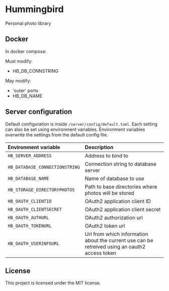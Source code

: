 # Hummingbird
Personal photo library

## Docker
In docker compose:

Must modify:
- HB_DB_CONNSTRING

May modify:
- 'outer' ports
- HB_DB_NAME

## Server configuration
Default configuration is inside ```/server/config/default.toml```. Each setting can also be set using environment variables. Environment variables overwrite the settings from the default config file.

| Environment variable 			| Description |
| :---------------------------- | :---------- |
| `HB_SERVER_ADDRESS`           | Address to bind to |
| `HB_DATABASE_CONNECTIONSTRING`| Connection string to database server |
| `HB_DATABASE_NAME`			| Name of database to use |
| `HB_STORAGE_DIRECTORYPHOTOS`	| Path to base directories where photos will be stored |
| `HB_OAUTH_CLIENTID`			| OAuth2 application client ID |
| `HB_OAUTH_CLIENTSECRET`		| OAuth2 application client secret |
| `HB_OAUTH_AUTHURL`			| OAuth2 authorization url |
| `HB_OAUTH_TOKENURL`			| OAuth2 token url |
| `HB_OAUTH_USERINFOURL` 		| Url from which information about the current use can be retreived using an oauth2 access token |

## License
This project is licensed under the MIT license. 